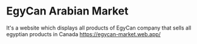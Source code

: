 # EgyCan Arabian Market

It's a website which displays all products of EgyCan company that sells all egyptian products in Canada
https://egycan-market.web.app/
